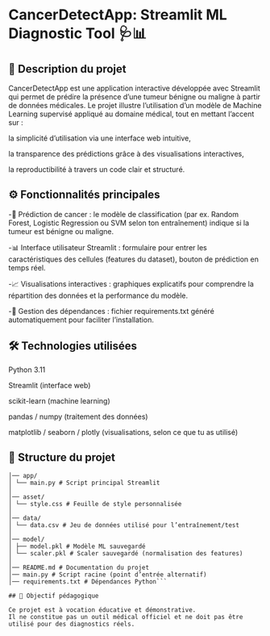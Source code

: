 # CancerDetectApp: Streamlit ML Diagnostic Tool 🩺📊

## 📌 Description du projet

CancerDetectApp est une application interactive développée avec Streamlit qui permet de prédire la présence d’une tumeur bénigne ou maligne à partir de données médicales.
Le projet illustre l’utilisation d’un modèle de Machine Learning supervisé appliqué au domaine médical, tout en mettant l’accent sur :

la simplicité d’utilisation via une interface web intuitive,

la transparence des prédictions grâce à des visualisations interactives,

la reproductibilité à travers un code clair et structuré.

## ⚙️ Fonctionnalités principales

-🧬 Prédiction de cancer : le modèle de classification (par ex. Random Forest, Logistic Regression ou SVM selon ton entraînement) indique si la tumeur est bénigne ou maligne.

-📊 Interface utilisateur Streamlit : formulaire pour entrer les caractéristiques des cellules (features du dataset), bouton de prédiction en temps réel.

-📈 Visualisations interactives : graphiques explicatifs pour comprendre la répartition des données et la performance du modèle.

-💾 Gestion des dépendances : fichier requirements.txt généré automatiquement pour faciliter l’installation.

## 🛠️ Technologies utilisées

Python 3.11

Streamlit (interface web)

scikit-learn (machine learning)

pandas / numpy (traitement des données)

matplotlib / seaborn / plotly (visualisations, selon ce que tu as utilisé)

## 📂 Structure du projet

```Streamlit-App-Cancer/
│── app/
│ └── main.py # Script principal Streamlit
│
│── asset/
│ └── style.css # Feuille de style personnalisée
│
│── data/
│ └── data.csv # Jeu de données utilisé pour l’entraînement/test
│
│── model/
│ ├── model.pkl # Modèle ML sauvegardé
│ └── scaler.pkl # Scaler sauvegardé (normalisation des features)
│
│── README.md # Documentation du projet
│── main.py # Script racine (point d’entrée alternatif)
│── requirements.txt # Dépendances Python```

## 🎯 Objectif pédagogique

Ce projet est à vocation éducative et démonstrative.
Il ne constitue pas un outil médical officiel et ne doit pas être utilisé pour des diagnostics réels.
